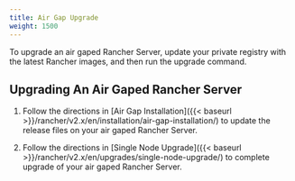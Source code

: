 ```yaml
---
title: Air Gap Upgrade
weight: 1500
---
```

To upgrade an air gaped Rancher Server, update your private registry with the latest Rancher images, and then run the upgrade command.

## Upgrading An Air Gaped Rancher Server

1. Follow the directions in [Air Gap Installation]({{< baseurl >}}/rancher/v2.x/en/installation/air-gap-installation/) to update the release files on your air gaped Rancher Server.

2. Follow the directions in [Single Node Upgrade]({{< baseurl >}}/rancher/v2.x/en/upgrades/single-node-upgrade/) to complete upgrade of your air gaped Rancher Server.
